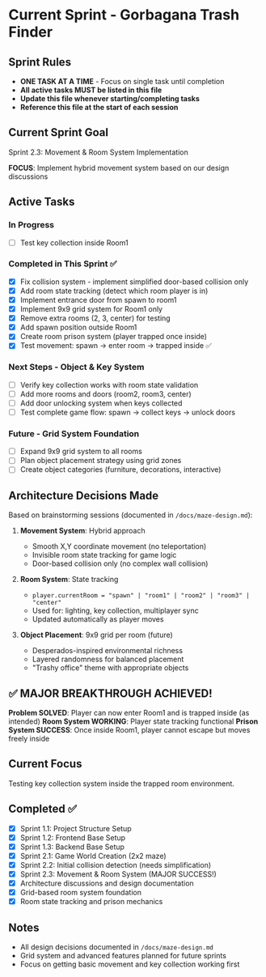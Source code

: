 # Current Sprint - Gorbagana Trash Finder

## Sprint Rules
- **ONE TASK AT A TIME** - Focus on single task until completion
- **All active tasks MUST be listed in this file**
- **Update this file whenever starting/completing tasks**
- **Reference this file at the start of each session**

## Current Sprint Goal
Sprint 2.3: Movement & Room System Implementation

**FOCUS**: Implement hybrid movement system based on our design discussions

## Active Tasks

### In Progress
- [ ] Test key collection inside Room1

### Completed in This Sprint ✅
- [x] Fix collision system - implement simplified door-based collision only
- [x] Add room state tracking (detect which room player is in)
- [x] Implement entrance door from spawn to room1 
- [x] Implement 9x9 grid system for Room1 only
- [x] Remove extra rooms (2, 3, center) for testing
- [x] Add spawn position outside Room1
- [x] Create room prison system (player trapped once inside)
- [x] Test movement: spawn → enter room → trapped inside ✅

### Next Steps - Object & Key System  
- [ ] Verify key collection works with room state validation
- [ ] Add more rooms and doors (room2, room3, center)
- [ ] Add door unlocking system when keys collected
- [ ] Test complete game flow: spawn → collect keys → unlock doors

### Future - Grid System Foundation
- [ ] Expand 9x9 grid system to all rooms
- [ ] Plan object placement strategy using grid zones  
- [ ] Create object categories (furniture, decorations, interactive)

## Architecture Decisions Made
Based on brainstorming sessions (documented in `/docs/maze-design.md`):

1. **Movement System**: Hybrid approach
   - Smooth X,Y coordinate movement (no teleportation)
   - Invisible room state tracking for game logic
   - Door-based collision only (no complex wall collision)

2. **Room System**: State tracking
   - `player.currentRoom = "spawn" | "room1" | "room2" | "room3" | "center"`
   - Used for: lighting, key collection, multiplayer sync
   - Updated automatically as player moves

3. **Object Placement**: 9x9 grid per room (future)
   - Desperados-inspired environmental richness
   - Layered randomness for balanced placement
   - "Trashy office" theme with appropriate objects

## ✅ MAJOR BREAKTHROUGH ACHIEVED!
**Problem SOLVED**: Player can now enter Room1 and is trapped inside (as intended)
**Room System WORKING**: Player state tracking functional
**Prison System SUCCESS**: Once inside Room1, player cannot escape but moves freely inside

## Current Focus
Testing key collection system inside the trapped room environment.

## Completed ✅
- [x] Sprint 1.1: Project Structure Setup 
- [x] Sprint 1.2: Frontend Base Setup  
- [x] Sprint 1.3: Backend Base Setup
- [x] Sprint 2.1: Game World Creation (2x2 maze)
- [x] Sprint 2.2: Initial collision detection (needs simplification)
- [x] Sprint 2.3: Movement & Room System (MAJOR SUCCESS!)
- [x] Architecture discussions and design documentation
- [x] Grid-based room system foundation
- [x] Room state tracking and prison mechanics

## Notes
- All design decisions documented in `/docs/maze-design.md`
- Grid system and advanced features planned for future sprints
- Focus on getting basic movement and key collection working first